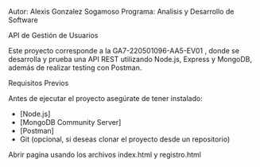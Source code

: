 Autor: Alexis Gonzalez Sogamoso
Programa: Analisis y Desarrollo de Software

API de Gestión de Usuarios 

Este proyecto corresponde a la GA7-220501096-AA5-EV01 , donde se desarrolla y prueba una API REST 
utilizando Node.js, Express y MongoDB, además de realizar testing con Postman.

Requisitos Previos

Antes de ejecutar el proyecto asegúrate de tener instalado:

- [Node.js]
- [MongoDB Community Server]
- [Postman]
- Git (opcional, si deseas clonar el proyecto desde un repositorio)

Abrir pagina usando los archivos index.html y registro.html